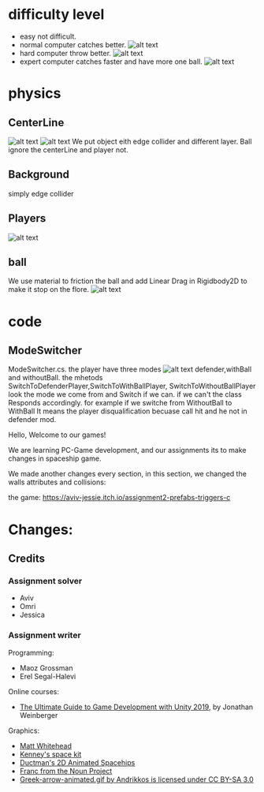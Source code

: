 # difficulty level
* easy not difficult.
* normal computer catches better.
![alt text](1)
* hard  computer throw better.
![alt text](2)
* expert computer catches faster and have more one ball.
![alt text](3)

# physics
## CenterLine
![alt text](https://github.com/Aviv-Jessie/Assignment3/blob/master/Screenshot_1.gif?raw=true)
![alt text](https://github.com/Aviv-Jessie/Assignment3/blob/master/Screenshot_2.png?raw=true)
We put object eith edge collider and different layer.
Ball ignore the centerLine and player not.

## Background
simply edge collider

## Players
![alt text](4)

## ball
We use material to friction the ball and add Linear Drag in Rigidbody2D to make it stop on the flore.
![alt text](5)

# code

## ModeSwitcher
ModeSwitcher.cs.
the player have three modes ![alt text](6)
defender,withBall and withoutBall.
the mhetods  SwitchToDefenderPlayer,SwitchToWithBallPlayer, SwitchToWithoutBallPlayer 
look the mode we come from and Switch if we can. if we can't the class Responds accordingly.
for example if we switche from WithoutBall to WithBall It means the player disqualification 
becuase call hit and he not in defender mod.







Hello, Welcome to our games!

 We are learning PC-Game development, and our assignments its to make changes in spaceship game.

We made another changes every section, in this section, we changed the walls attributes and collisions:

the game:
https://aviv-jessie.itch.io/assignment2-prefabs-triggers-c


# Changes:


## Credits
### Assignment solver
* Aviv
* Omri
* Jessica

### Assignment writer
Programming:
* Maoz Grossman
* Erel Segal-Halevi

Online courses:
* [The Ultimate Guide to Game Development with Unity 2019](https://www.udemy.com/the-ultimate-guide-to-game-development-with-unity/), by Jonathan Weinberger

Graphics:
* [Matt Whitehead](https://ccsearch.creativecommons.org/photos/7fd4a37b-8d1a-4d4c-80a2-4ca4a3839941)
* [Kenney's space kit](https://kenney.nl/assets/space-kit)
* [Ductman's 2D Animated Spacehips](https://assetstore.unity.com/packages/2d/characters/2d-animated-spaceships-96852)
* [Franc from the Noun Project](https://commons.wikimedia.org/w/index.php?curid=64661575)
* [Greek-arrow-animated.gif by Andrikkos is licensed under CC BY-SA 3.0](https://search.creativecommons.org/photos/2db102af-80d0-4ec8-9171-1ac77d2565ce)
